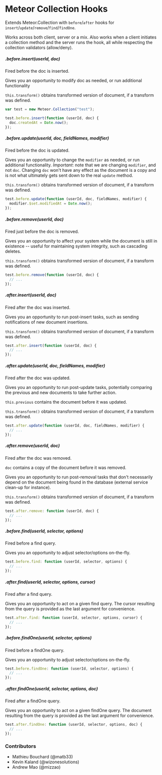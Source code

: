 # Meteor Collection Hooks

Extends Meteor.Collection with `before`/`after` hooks for `insert`/`update`/`remove`/`find`/`findOne`.

Works across both client, server or a mix. Also works when a client initiates a collection method and the server runs the hook, all while respecting the collection validators (allow/deny).

##### .before.insert(userId, doc)

Fired before the doc is inserted.

Gives you an opportunity to modify doc as needed, or run additional
functionality

`this.transform()` obtains transformed version of document, if a transform was
defined.

```javascript
var test = new Meteor.Collection("test");

test.before.insert(function (userId, doc) {
  doc.createdAt = Date.now();
});
```

##### .before.update(userId, doc, fieldNames, modifier)

Fired before the doc is updated.

Gives you an opportunity to change the `modifier` as needed, or run additional
functionality. _Important_: note that we are changing `modifier`, and not `doc`.
Changing `doc` won't have any effect as the document is a copy and is not what
ultimately gets sent down to the real `update` method.

`this.transform()` obtains transformed version of document, if a transform was
defined.

```javascript
test.before.update(function (userId, doc, fieldNames, modifier) {
  modifier.$set.modifiedAt = Date.now();
});
```

##### .before.remove(userId, doc)

Fired just before the doc is removed.

Gives you an opportunity to affect your system while the document is still in
existence -- useful for maintaining system integrity, such as cascading deletes.

`this.transform()` obtains transformed version of document, if a transform was
defined.

```javascript
test.before.remove(function (userId, doc) {
  // ...
});
```

##### .after.insert(userId, doc)

Fired after the doc was inserted.

Gives you an opportunity to run post-insert tasks, such as sending notifications
of new document insertions.

`this.transform()` obtains transformed version of document, if a transform was
defined.

```javascript
test.after.insert(function (userId, doc) {
  // ...
});
```

##### .after.update(userId, doc, fieldNames, modifier)

Fired after the doc was updated.

Gives you an opportunity to run post-update tasks, potentially comparing the
previous and new documents to take further action.

`this.previous` contains the document before it was updated.

`this.transform()` obtains transformed version of document, if a transform was
defined.

```javascript
test.after.update(function (userId, doc, fieldNames, modifier) {
  // ...
});
```

##### .after.remove(userId, doc)

Fired after the doc was removed.

`doc` contains a copy of the document before it was removed.

Gives you an opportunity to run post-removal tasks that don't necessarily depend
on the document being found in the database (external service clean-up for
instance).

`this.transform()` obtains transformed version of document, if a transform was
defined.

```javascript
test.after.remove: function (userId, doc) {
  // ...
});
```

##### .before.find(userId, selector, options)

Fired before a find query.

Gives you an opportunity to adjust selector/options on-the-fly.

```javascript
test.before.find: function (userId, selector, options) {
  // ...
});
```

##### .after.find(userId, selector, options, cursor)

Fired after a find query.

Gives you an opportunity to act on a given find query. The cursor resulting from
the query is provided as the last argument for convenience.

```javascript
test.after.find: function (userId, selector, options, cursor) {
  // ...
});
```
##### .before.findOne(userId, selector, options)

Fired before a findOne query.

Gives you an opportunity to adjust selector/options on-the-fly.

```javascript
test.before.findOne: function (userId, selector, options) {
  // ...
});
```
##### .after.findOne(userId, selector, options, doc)

Fired after a findOne query.

Gives you an opportunity to act on a given findOne query. The document resulting
from the query is provided as the last argument for convenience.

```javascript
test.after.findOne: function (userId, selector, options, doc) {
  // ...
});
```

### Contributors

- Mathieu Bouchard (@matb33)
- Kevin Kaland (@wizonesolutions)
- Andrew Mao (@mizzao)